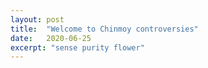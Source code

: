 ```yaml
---
layout: post
title:  "Welcome to Chinmoy controversies"
date:   2020-06-25
excerpt: "sense purity flower"
---
```

